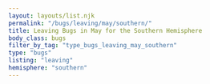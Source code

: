 ```yaml
---
layout: layouts/list.njk
permalink: "/bugs/leaving/may/southern/"
title: Leaving Bugs in May for the Southern Hemisphere
body_class: bugs
filter_by_tag: "type_bugs_leaving_may_southern"
type: "bugs"
listing: "leaving"
hemisphere: "southern"
---
```

